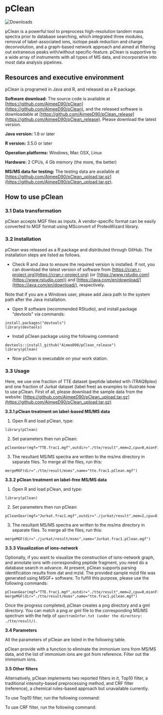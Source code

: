 # pClean

![Downloads](https://img.shields.io/github/downloads/AimeeD90/pClean_release/total.svg)

pClean is a powerful tool to preprocess high-resolution tandem mass spectra prior to database searching, which integrated three modules, removal of label-associated ions, isotope peak reduction and charge deconvolution, and a graph-based network approach and aimed at filtering out extraneous peaks with/without specific-feature. pClean is supportive to a wide array of instruments with all types of MS data, and incorporative into most data analysis pipelines.

## Resources and executive environment

pClean is programed in Java and R, and released as a R package.

**Software download:** The source code is available at [https://github.com/AimeeD90/pClean](https://github.com/AimeeD90/pClean), and the released software is downloadable at [https://github.com/AimeeD90/pClean_release](https://github.com/AimeeD90/pClean_release). Please download the latest version.

**Java version:** 1.8 or later

**R version:** 3.5.0 or later

**Operation platforms:** Windows, Mac OSX, Linux

**Hardware:** 2 CPUs, 4 Gb memory (the more, the better)

**MS/MS data for testing:** The testing data are available at [https://github.com/AimeeD90/pClean_upload.tar.gz](https://github.com/AimeeD90/pClean_upload.tar.gz).

## How to use pClean

### 3.1 Data transformation

pClean accepts MGF files as inputs. A vendor-specific format can be easily converted to MGF format using MSconvert of ProteoWizard library.

### 3.2 Installation

pClean was released as a R package and distributed through GitHub. The installation steps are listed as follows.

* Check R and Java to ensure the required version is installed. If not, you can download the latest version of software from [https://cran.r-project.org](https://cran.r-project.org) (or [https://www.rstudio.com](https://www.rstudio.com)) and [https://java.com/en/download/](https://java.com/en/download/), respectively. 

Note that if you are a Windows user, please add Java path to the system path after the Java installation.

* Open R software (recommended RStudio), and install package "devtools" via commands:


```{r install, eval = FALSE}
install.packages("devtools")
library(devtools)
```

* Install pClean package using the following command:

```{r install, eval = FALSE}
devtools::install_github("AimeeD90/pClean_release")
library(pClean)
```

* Now pClean is executable on your work station.

### 3.3 Usage

Here, we use one fraction of TTE dataset (peptide labeled with iTRAQ8plex) and one fraction of Jurkat dataset (label free) as examples to illustrate how to use pClean. First of all, please download the sample data from the website: [https://github.com/AimeeD90/pClean_upload.tar.gz](https://github.com/AimeeD90/pClean_upload.tar.gz)

**3.3.1  pClean treatment on label-based MS/MS data**

1)  Open R and load pClean, type: 

```{r install, eval = FALSE}
library(pClean)
```

2)  Set parameters then run pClean:

```{r install, eval = FALSE}
pCleanGear(mgf="TTE.frac1.mgf",outdir="./tte/result",mem=2,cpu=0,mionFilter=TRUE,labelMethod="iTRAQ8plex",repFilter=TRUE,labelFilter=TRUE,low=TRUE,high=TRUE,isoReduction=TRUE,chargeDeconv=TRUE,largerThanPrecursor=TRUE,ionsMarge=TRUE,network=TRUE)
```

3)  The resultant MS/MS spectra are written to the ms/ms directory in separate files. To merge all the files, run this:

```{r install, eval = FALSE}
mergeMGF(dir="./tte/result/msms",name="tte.frac1.pClean.mgf")
```

**3.3.2  pClean treatment on label-free MS/MS data**

1)  Open R and load pClean, and type: 

```{r install, eval = FALSE}
library(pClean)
```

2)  Set parameters then run pClean:

```{r install, eval = FALSE}
pCleanGear(mgf="Jurkat.frac1.mgf",outdir="./jurkat/result",mem=2,cpu=0,mionFilter=TRUE,isoReduction=TRUE,chargeDeconv=TRUE,largerThanPrecursor=TRUE,ionsMarge=TRUE,network=TRUE)
```

3)  The resultant MS/MS spectra are written to the ms/ms directory in separate files. To merge all the files, run this:

```{r install, eval = FALSE}
mergeMGF(dir="./jurkat/result/msms",name="Jurkat.frac1.pClean.mgf")
```

**3.3.3  Visualization of ions-network**

Optionally, if you want to visualize the construction of ions-network graph, and annotate ions with corresponding peptide fragment, you need do a database search in advance. At present, pClean supports parsing identification results from dat and mzid. The provided sample mzid file was generated using MSGF+ software. To fulfill this purpose, please use the following commands:

```{r install, eval = FALSE}
pCleanGear(mgf="TTE.frac1.mgf",outdir="./tte/result",mem=2,cpu=0,mionFilter=TRUE,labelMethod="iTRAQ8plex",repFilter=TRUE,labelFilter=TRUE,low=TRUE,high=TRUE,isoReduction=TRUE,chargeDeconv=TRUE,largerThanPrecursor=TRUE,ionsMarge=TRUE,network=TRUE,plot=TRUE,idres="./tte/TTE.frac1.mzid")
mergeMGF(dir="./tte/result/msms",name="tte.frac1.pClean.mgf")
```

Once the progress completed, pClean creates a png directory and a gml directory. You can match a png or gml file to the corresponding MS/MS spectrum with the help of `spectrumInfor.txt (under the directory: ./tte/result/)`.

**3.4  Parameters**

All the parameters of pClean are listed in the following table.


pClean provide with a function to eliminate the immonium ions from MS/MS data, and the list of immonium ions are got from reference. Filter out the immonium ions.

**3.5  Other filters**

Alternatively, pClean implements two reported filters in it, Top10 filter, a traditional intensity-based preprocessing method, and CRF filter (reference), a chemical rules-based approach but unavailable currently. 

To use Top10 filter, run the following command:

To use CRF filter, run the following command:

